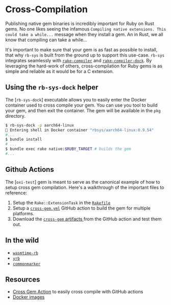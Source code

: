 # Cross-Compilation

Publishing native gem binaries is incredibly important for Ruby on Rust gems. No one likes seeing the infamous
`Compiling native extensions. This could take a while...` message when they install a gem. An in Rust, we all know that
compiling can take a while...

It's important to make sure that your gem is as fast as possible to install, that why `rb-sys` is built from the ground
up to support this use-case. `rb-sys` integrates seamlessly with
[`rake-compiler`](https://github.com/rake-compiler/rake-compiler) and
[`rake-compiler-dock`](https://github.com/rake-compiler/rake-compiler). By leveraging the hard-work of others,
cross-compilation for Ruby gems is as simple and reliable as it would be for a C extension.

## Using the `rb-sys-dock` helper

The [`rb-sys-dock`] executable allows you to easily enter the Docker container used to cross compile your gem. You can
use you tool to build your gem, and then exit the container. The gem will be available in the `pkg` directory.

```bash
$ rb-sys-dock -p aarch64-linux
🐳 Entering shell in Docker container "rbsys/aarch64-linux:0.9.54"
#...
$ bundle install
# ...
$ bundle exec rake native:$RUBY_TARGET # builds the gem
#...
```

## Github Actions

The [`oxi-test`] gem is meant to serve as the canonical example of how to setup cross gem compilation. Here's a
walkthrough of the important files to reference:

1. Setup the `Rake::ExtensionTask` in the [`Rakefile`](https://github.com/oxidize-rb/oxi-test/blob/main/Rakefile)
2. Setup a [`cross-gem.yml`](https://github.com/oxidize-rb/oxi-test/blob/main/.github/workflows/cross-gem.yml) GitHub
   action to build the gem for multiple platforms.
3. Download the [`cross-gem` artifacts ](https://github.com/oxidize-rb/oxi-test/actions/runs/3348359067) from the GitHub
   action and test them out.

## In the wild

- [`wasmtime-rb`](https://github.com/bytecodealliance/wasmtime-rb)
- [`yrb`](https://github.com/y-crdt/yrb)
- [`commonmarker`](https://github.com/gjtorikian/commonmarker)

## Resources

- [Cross Gem Action](https://github.com/oxidize-rb/cross-gem-action) to easily cross compile with GitHub actions
- [Docker images](https://index.docker.io/u/rbsys)
